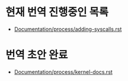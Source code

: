 # 현재 번역 진행중인 목록
- [Documentation/process/adding-syscalls.rst](Documentation/process/adding-syscalls.rst)

# 번역 초안 완료
- [Documentation/process/kernel-docs.rst](Documentation/process/kernel-docs.rst)
